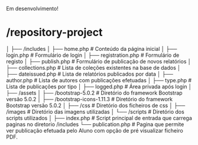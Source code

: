 Em desenvolvimento!

# /repository-project
│
├── /includes
│   ├── home.php           # Conteúdo da página inicial
│   ├── login.php          # Formulário de login
│   ├── registration.php   # Formulário de registo
│   ├── publish.php        # Formulário de publicação de novos relatórios
│   ├── collections.php    # Lista de coleções existentes na base de dados 
│   ├── dateissued.php     # Lista de relatórios publicados por data 
│   ├── author.php         # Lista de autores com publicações efetuadas
│   ├── type.php           # Lista de publicações por tipo
│   ├── logged.php         # Área privada após login
│
├── /assets
│   ├── /bootstrap-5.0.2            # Diretório do framework Bootstrap versão 5.0.2 
│   ├── /bootstrap-icons-1.11.3     # Diretório do framework Bootstrap versão 5.0.2 
│   ├── /css               # Diretório dos ficheiros de css
│   ├── /images            # Diretório das imagens utilizadas
│   └── /scripts           # Diretório dos scripts utilizados
│
├── index.php             # Script principal de entrada que carrega paginas no diretorio /includes
└── publication.php       # Pagina que permite ver publicação efetuada pelo Aluno com opção de pré visualizar ficheiro PDF.
